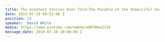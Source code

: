 ```yaml
---
title: The Greatest Stories Ever Told:The Parable of the Unmerciful Servant
date: 2019-07-29 09:52:00 Z
position: 22
speaker: 'David White '
media: https://www.youtube.com/embed/m9P3B4wZ3Jk
message_date: 2019-07-28 10:00:00 Z
---
```


